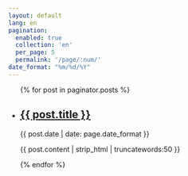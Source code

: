 ```yaml
---
layout: default
lang: en
pagination: 
  enabled: true
  collection: 'en'
  per_page: 5
  permalink: '/page/:num/'
date_format: "%m/%d/%Y"
---
```


<ul>
    {% for post in paginator.posts %}
        <li>
            <h2><a href="{{ post.url | prepend: site.baseurl | replace: '//', '/' }}">{{ post.title }}</a></h2>
            <time datetime="{{ post.date | date_to_xmlschema }}">{{ post.date | date: page.date_format }}</time>
            <p>{{ post.content | strip_html | truncatewords:50 }}</p>
        </li>
    {% endfor %}
</ul>
